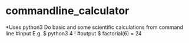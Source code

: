 # commandline_calculator
*Uses python3
Do basic and some scientific calculations from command line
     #input
E.g. $ python3 4 !
     #output
     $ factorial(6) = 24 

